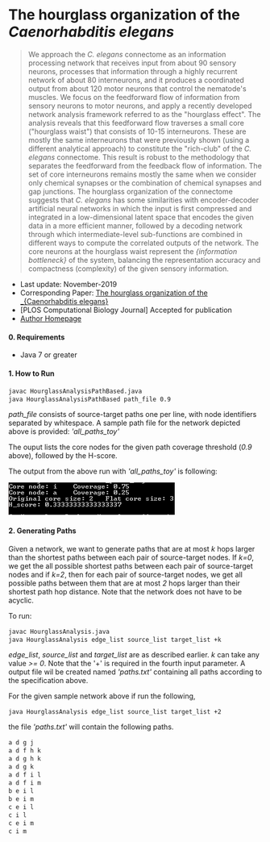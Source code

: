 # The hourglass organization of the _Caenorhabditis elegans_
> We approach the _C. elegans_ connectome as an information processing network that receives input from about 90 sensory neurons, processes that information through a highly recurrent network of about 80 interneurons, and it produces a coordinated output from about 120 motor neurons that control the nematode's muscles.
We focus on the feedforward flow of information from sensory neurons to motor neurons, and
apply a recently developed network analysis framework referred to as the "hourglass effect". 
The analysis reveals that this feedforward flow traverses a small core ("hourglass waist") that consists of 10-15 interneurons. These are mostly the same interneurons that were previously shown (using a different analytical approach) to constitute the "rich-club" of the _C. elegans_ connectome.
This result is robust to the methodology that separates the feedforward from the feedback flow of information. 
The set of core interneurons remains mostly the same when we consider only chemical synapses or the combination of chemical synapses and gap junctions.
The hourglass organization of the connectome suggests that 
_C. elegans_ has some similarities with encoder-decoder artificial neural networks in which the input is first compressed and integrated in a low-dimensional latent space that encodes the given data in a more efficient manner, followed by a decoding network through which intermediate-level sub-functions are combined in different ways to compute the correlated outputs of the network. The core neurons at the hourglass waist represent 
the _{information bottleneck}_ of the system, 
balancing the representation accuracy and compactness 
(complexity) of the given  sensory information.

* Last update: November-2019 
* Corresponding Paper: [The hourglass organization of the _{Caenorhabditis elegans}](https://www.biorxiv.org/content/biorxiv/early/2019/04/07/600999.full.pdf)
* [PLOS Computational Biology Journal] Accepted for publication
* [Author Homepage](http://sites.google.com/site/kmsabrin)

#### 0. Requirements

* Java 7 or greater

#### 1. How to Run

```
javac HourglassAnalysisPathBased.java
java HourglassAnalysisPathBased path_file 0.9
```

_path_file_ consists of source-target paths one per line, with node identifiers separated by whitespace.
A sample path file for the network depicted above is provided: _'all_paths_toy'_

The ouput lists the core nodes for the given path coverage threshold (_0.9_ above), followed by the H-score.

The output from the above run with _'all_paths_toy'_ is following:

![alt text](toy_all_paths.png)


#### 2. Generating Paths

Given a network, we want to generate paths that are at most _k_ hops larger than the shortest paths between each pair of source-target nodes. If _k=0_, we get the all possible shortest paths between each pair of source-target nodes and if _k=2_, then for each pair of source-target nodes, we get all possible paths between them that are at most _2_ hops larger than their shortest path hop distance. Note that the network does not have to be acyclic. 

To run:
```
javac HourglassAnalysis.java
java HourglassAnalysis edge_list source_list target_list +k
```

_edge_list_, _source_list_ and _target_list_ are as described earlier. 
_k_ can take any value _>= 0_. 
Note that the '+' is required in the fourth input parameter. 
A output file wil be created named _'paths.txt'_ containing all paths according to the specification above.

For the given sample network above if run the following,
```
java HourglassAnalysis edge_list source_list target_list +2
```
the file _'paths.txt'_ will contain the following paths.
```
a d g j 
a d f h k 
a d g h k 
a d g k 
a d f i l 
a d f i m 
b e i l 
b e i m 
c e i l 
c i l 
c e i m 
c i m 
```

